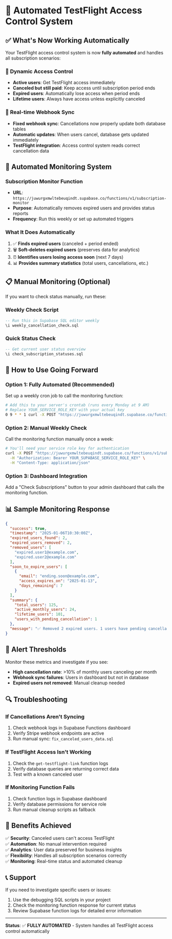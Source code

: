 # 🎯 Automated TestFlight Access Control System

## ✅ **What's Now Working Automatically**

Your TestFlight access control system is now **fully automated** and handles all subscription scenarios:

### 🔐 **Dynamic Access Control**
- **Active users**: Get TestFlight access immediately
- **Canceled but still paid**: Keep access until subscription period ends
- **Expired users**: Automatically lose access when period ends
- **Lifetime users**: Always have access unless explicitly canceled

### 🔄 **Real-time Webhook Sync**
- **Fixed webhook sync**: Cancellations now properly update both database tables
- **Automatic updates**: When users cancel, database gets updated immediately
- **TestFlight integration**: Access control system reads correct cancellation data

## 🤖 **Automated Monitoring System**

### **Subscription Monitor Function**
- **URL**: `https://juwurgxmwltebeuqindt.supabase.co/functions/v1/subscription-monitor`
- **Purpose**: Automatically removes expired users and provides status reports
- **Frequency**: Run this weekly or set up automated triggers

### **What It Does Automatically**
1. ✅ **Finds expired users** (canceled + period ended)
2. 🗑️ **Soft-deletes expired users** (preserves data for analytics)
3. ⏰ **Identifies users losing access soon** (next 7 days)
4. 📊 **Provides summary statistics** (total users, cancellations, etc.)

## 📋 **Manual Monitoring (Optional)**

If you want to check status manually, run these:

### **Weekly Check Script**
```sql
-- Run this in Supabase SQL editor weekly
\i weekly_cancellation_check.sql
```

### **Quick Status Check**
```sql
-- Get current user status overview
\i check_subscription_statuses.sql
```

## 🔧 **How to Use Going Forward**

### **Option 1: Fully Automated (Recommended)**
Set up a weekly cron job to call the monitoring function:
```bash
# Add this to your server's crontab (runs every Monday at 9 AM)
# Replace YOUR_SERVICE_ROLE_KEY with your actual key
0 9 * * 1 curl -X POST "https://juwurgxmwltebeuqindt.supabase.co/functions/v1/subscription-monitor" -H "Authorization: Bearer YOUR_SERVICE_ROLE_KEY"
```

### **Option 2: Manual Weekly Check**
Call the monitoring function manually once a week:
```bash
# You'll need your service role key for authentication
curl -X POST "https://juwurgxmwltebeuqindt.supabase.co/functions/v1/subscription-monitor" \
  -H "Authorization: Bearer YOUR_SUPABASE_SERVICE_ROLE_KEY" \
  -H "Content-Type: application/json"
```

### **Option 3: Dashboard Integration**
Add a "Check Subscriptions" button to your admin dashboard that calls the monitoring function.

## 📊 **Sample Monitoring Response**

```json
{
  "success": true,
  "timestamp": "2025-01-06T10:30:00Z",
  "expired_users_found": 2,
  "expired_users_removed": 2,
  "removed_users": [
    "expired.user1@example.com",
    "expired.user2@example.com"
  ],
  "soon_to_expire_users": [
    {
      "email": "ending.soon@example.com",
      "access_expires_on": "2025-01-13",
      "days_remaining": 7
    }
  ],
  "summary": {
    "total_users": 125,
    "active_monthly_users": 24,
    "lifetime_users": 101,
    "users_with_pending_cancellation": 1
  },
  "message": "✅ Removed 2 expired users. 1 users have pending cancellations."
}
```

## 🚨 **Alert Thresholds**

Monitor these metrics and investigate if you see:
- **High cancellation rate**: >10% of monthly users canceling per month
- **Webhook sync failures**: Users in dashboard but not in database
- **Expired users not removed**: Manual cleanup needed

## 🔍 **Troubleshooting**

### **If Cancellations Aren't Syncing**
1. Check webhook logs in Supabase Functions dashboard
2. Verify Stripe webhook endpoints are active
3. Run manual sync: `fix_canceled_users_data.sql`

### **If TestFlight Access Isn't Working**
1. Check the `get-testflight-link` function logs
2. Verify database queries are returning correct data
3. Test with a known canceled user

### **If Monitoring Function Fails**
1. Check function logs in Supabase dashboard
2. Verify database permissions for service role
3. Run manual cleanup scripts as fallback

## 🎉 **Benefits Achieved**

✅ **Security**: Canceled users can't access TestFlight  
✅ **Automation**: No manual intervention required  
✅ **Analytics**: User data preserved for business insights  
✅ **Flexibility**: Handles all subscription scenarios correctly  
✅ **Monitoring**: Real-time status and automated cleanup  

## 📞 **Support**

If you need to investigate specific users or issues:
1. Use the debugging SQL scripts in your project
2. Check the monitoring function response for current status
3. Review Supabase function logs for detailed error information

---

**Status**: ✅ **FULLY AUTOMATED** - System handles all TestFlight access control automatically 